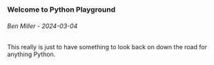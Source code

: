 ### Welcome to Python Playground 

###### Ben Miller - 2024-03-04

This really is just to have something to look back on down
the road for anything Python.
